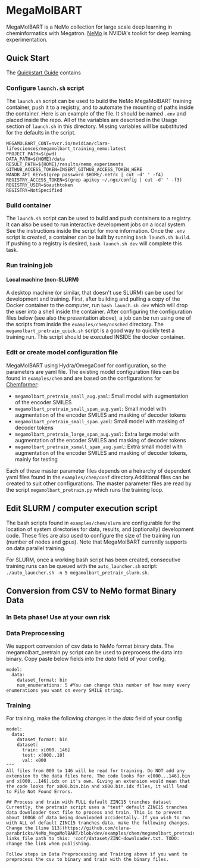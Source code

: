# MegaMolBART

MegaMolBART is a NeMo collection for large scale deep learning in cheminformatics with Megatron. [NeMo](https://github.com/NVIDIA/NeMo) is NVIDIA's toolkit for deep learning experimentation.

## Quick Start

The [Quickstart Guide](QUICKSTART.md) contains

### Configure `launch.sh` script

The `launch.sh` script can be used to build the NeMo MegaMolBART training container, push it to a registry, and to automate the mounting of paths inside the container. Here is an example of the file. It should be named `.env` and placed inside the repo. All of the variables are described in the Usage section of `launch.sh` in this directory. Missing variables will be substituted for the defaults in the script.

```
MEGAMOLBART_CONT=nvcr.io/nvidian/clara-lifesciences/megamolbart_training_nemo:latest
PROJECT_PATH=$(pwd)
DATA_PATH=${HOME}/data
RESULT_PATH=${HOME}/results/nemo_experiments
GITHUB_ACCESS_TOKEN=INSERT_GITHUB_ACCESS_TOKEN_HERE
WANDB_API_KEY=$(grep password $HOME/.netrc | cut -d' ' -f4)
REGISTRY_ACCESS_TOKEN=$(grep apikey ~/.ngc/config | cut -d' ' -f3)
REGISTRY_USER=$oauthtoken
REGISTRY=NotSpecified
```

### Build container

The `launch.sh` script can be used to build and push containers to a registry. It can also be used to run interactive development jobs on a local system. See the instructions inside the script for more information. Once the `.env` script is created, a container can be built by running `bash launch.sh build`. If pushing to a registry is desired, `bash launch.sh dev` will complete this task.

### Run training job

#### Local machine (non-SLURM)

A desktop machine (or similar, that doesn't use SLURM) can be used for development and training. First, after building and pulling a copy of the Docker container to the computer, run `bash launch.sh dev` which will drop the user into a shell inside the container. After configuring the configuration files below (see also the presentation above), a job can be run using one of the scripts from inside the `examples/chem/nosched` directory. The `megamolbart_pretrain_quick.sh` script is a good way to quickly test a training run. This script should be executed INSIDE the docker container.

###  Edit or create model configuration file

MegaMolBART using Hydra/OmegaConf for configuration, so the parameters are yaml file. The existing model configuration files can be found in `examples/chem` and are based on the configurations for [Chemformer](https://chemrxiv.org/engage/chemrxiv/article-details/60ee8a3eb95bdd06d062074b):
* `megamolbart_pretrain_small_aug.yaml`: Small model with augmentation of the encoder SMILES
* `megamolbart_pretrain_small_span_aug.yaml`: Small model with augmentation of the encoder SMILES and masking of decoder tokens
* `megamolbart_pretrain_small_span.yaml`: Small model with masking of decoder tokens
* `megamolbart_pretrain_large_span_aug.yaml`: Extra large model with augmentation of the encoder SMILES and masking of decoder tokens
* `megamolbart_pretrain_xsmall_span_aug.yaml`: Extra small model with augmentation of the encoder SMILES and masking of decoder tokens, mainly for testing

Each of these master parameter files depends on a heirarchy of dependent yaml files found in the `examples/chem/conf` directory.Additional files can be created to suit other configurations. The master parameter files are read by the script `megamolbart_pretrain.py` which runs the training loop.

## Edit SLURM / computer execution script

The bash scripts found in `examples/chem/slurm` are configurable for the location of system directories for data, results, and (optionally) development code. These files are also used to configure the size of the training run (number of nodes and gpus). Note that MegaMolBART currently supports on data parallel training.

For SLURM, once a working bash script has been created, consecutive training runs can be queued with the `auto_launcher.sh` script: `./auto_launcher.sh -n 5 megamolbart_pretrain_slurm.sh`.

## Conversion from CSV to NeMo format Binary Data
### In Beta phase! Use at your own risk
### Data Preprocessing
We support conversion of csv data to NeMo format binary data. The megamolbart_pretrain.py script can be used to preprocess the data into binary.
Copy paste below fields into the *data* field of your config.
```
model:
  data:
    dataset_format: bin
    num_enumerations: 5 #You can change this number of how many every enumerations you want on every SMILE string.
```
### Training
For training, make the following changes in the *data* field of your config
```
model:
  data:
    dataset_format: bin
    dataset:
      train: x[000..146]
      test: x[000..10]
      val: x000
"""
All files from 000 to 146 will be read for training. Do NOT add any extension to the data files here. The code looks for x[000...146].bin and x[000...146].idx on it's own. Giving an extension would mean that the code looks for x000.bin.bin and x000.bin.idx files, it will lead to File Not Found Errors.

## Process and train with FULL default ZINC15 tranches dataset
Currently, the pretrain script uses a "test" default ZINC15 tranches data downloader text file to process and train. This is to prevent about 100GB of data being downloaded accidentally. If you wish to run with ALL of default ZINC15 tranches data, make the following changes.
Change the [line 113](https://github.com/clara-parabricks/NeMo_MegaMolBART/blob/dev/examples/chem/megamolbart_pretrain.py#L113) links_file path to this: 'conf/dataset/ZINC-downloader.txt. TODO: change the link when publishing.

Follow steps in Data Preprocessing and Training above if you want to preprocess the csv to binary and train with the binary files.
